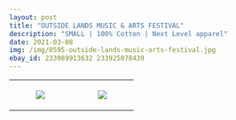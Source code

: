 ```yaml
---
layout: post
title: "OUTSIDE LANDS MUSIC & ARTS FESTIVAL"
description: "SMALL | 100% Cotton | Next Level apparel"
date: 2021-03-08
img: /img/0595-outside-lands-music-arts-festival.jpg
ebay_id: 233989913632 233925078439
---
```




<table style="width:100%;"><tr><td style="vertical-align:top;">
      <figure class="tmblr-full" data-orig-height="2048" data-orig-width="1365" data-orig-src="https://concertshirts.netlify.app/shirts/0595/0595-01.jpg"><img src="https://64.media.tumblr.com/6fa1fb282a34b0ef62797ff89882b79f/a314a3fecae4cd0b-db/s540x810/53f56c5a3ef1cf90577fcd736be9e1a42ec92839.jpg" data-orig-height="2048" data-orig-width="1365" data-orig-src="https://concertshirts.netlify.app/shirts/0595/0595-01.jpg"/></figure></td>
    <td style="vertical-align:top;">
      <figure class="tmblr-full" data-orig-height="2048" data-orig-width="1365" data-orig-src="https://concertshirts.netlify.app/shirts/0595/0595-02.jpg"><img src="https://64.media.tumblr.com/a50ce186b48be8bb4527d3af2a95c50c/a314a3fecae4cd0b-e6/s540x810/66d7e9f6b1147d0ab366d2dc5c4e566499305ae6.jpg" data-orig-height="2048" data-orig-width="1365" data-orig-src="https://concertshirts.netlify.app/shirts/0595/0595-02.jpg"/></figure></td>
  </tr></table>
